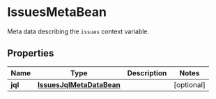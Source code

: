 

# IssuesMetaBean

Meta data describing the `issues` context variable.
## Properties

Name | Type | Description | Notes
------------ | ------------- | ------------- | -------------
**jql** | [**IssuesJqlMetaDataBean**](IssuesJqlMetaDataBean.md) |  |  [optional]




